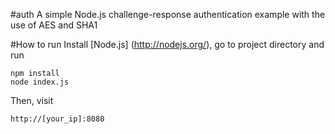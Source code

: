 #auth
A simple Node.js challenge-response authentication example with the use of AES and SHA1

#How to run
Install [Node.js] (http://nodejs.org/), go to project directory and run
```
npm install
node index.js
```
Then, visit
```
http://[your_ip]:8080
```
